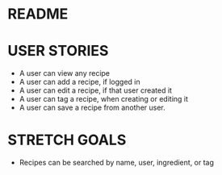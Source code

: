# README

# USER STORIES
- A user can view any recipe
- A user can add a recipe, if logged in
- A user can edit a recipe, if that user created it
- A user can tag a recipe, when creating or editing it
- A user can save a recipe from another user.

# STRETCH GOALS
- Recipes can be searched by name, user, ingredient, or tag
